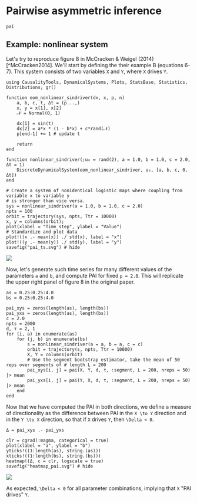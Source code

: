 # Pairwise asymmetric inference

```@docs
pai
```

## Example: nonlinear system

Let's try to reproduce figure 8 in McCracken & Weigel (2014)[^McCracken2014]. We'll start by defining the their example B (equations 6-7). This system consists of two
variables ``X`` and ``Y``, where ``X`` drives ``Y``.

```@example pai_ex
using CausalityTools, DynamicalSystems, Plots, StatsBase, Statistics, Distributions; gr()

function eom_nonlinear_sindriver(dx, x, p, n)
    a, b, c, t, Δt = (p...,)
    x, y = x[1], x[2]
    𝒩 = Normal(0, 1)
    
    dx[1] = sin(t)
    dx[2] = a*x * (1 - b*x) + c*rand(𝒩)
    p[end-1] += 1 # update t

    return
end

function nonlinear_sindriver(;u₀ = rand(2), a = 1.0, b = 1.0, c = 2.0, Δt = 1)
    DiscreteDynamicalSystem(eom_nonlinear_sindriver, u₀, [a, b, c, 0, Δt])
end

# Create a system of nonidentical logistic maps where coupling from variable x to variable y
# is stronger than vice versa.
sys = nonlinear_sindriver(a = 1.0, b = 1.0, c = 2.0)
npts = 100
orbit = trajectory(sys, npts, Ttr = 10000)
x, y = columns(orbit);
plot(xlabel = "Time step", ylabel = "Value")
# Standardize and plot data
plot!((x .- mean(x)) ./ std(x), label = "x")
plot!((y .- mean(y)) ./ std(y), label = "y")
savefig("pai_ts.svg") # hide
```

![](pai_ts.svg)

Now, let's generate such time series for many different values of the parameters `a` and `b`, and compute PAI for fixed `p = 2.0`. This will replicate the upper right panel of figure 8 in the original paper.

```@example pai_ex
as = 0.25:0.25:4.0
bs = 0.25:0.25:4.0

pai_xys = zeros(length(as), length(bs))
pai_yxs = zeros(length(as), length(bs))
c = 2.0
npts = 2000
d, τ = 2, 1
for (i, a) in enumerate(as)
    for (j, b) in enumerate(bs)
        s = nonlinear_sindriver(a = a, b = a, c = c)
        orbit = trajectory(s, npts, Ttr = 10000)
        X, Y = columns(orbit)
        # Use the segment bootstrap estimator, take the mean of 50 reps over segments of # length L = 200
        pai_xys[i, j] = pai(X, Y, d, τ, :segment, L = 200, nreps = 50) |> mean
        pai_yxs[i, j] = pai(Y, X, d, τ, :segment, L = 200, nreps = 50) |> mean
    end
end
```

Now that we have computed the PAI in both directions, we define a measure of directionality as the difference between PAI in the ``X \to Y`` direction and in the ``Y \to X`` direction, so that if ``X`` drives ``Y``, then ``\Delta < 0``.

```@example pai_ex
Δ = pai_xys .- pai_yxs

clr = cgrad(:magma, categorical = true)
plot(xlabel = "a", ylabel = "b")
yticks!((1:length(as), string.(as)))
xticks!((1:length(bs), string.(bs)))
heatmap!(Δ, c = clr, logscale = true)
savefig("heatmap_pai.svg") # hide
```

![](heatmap_pai.svg)

As expected, ``\Delta < 0`` for all parameter combinations, implying that ``X`` "PAI drives" ``Y``.